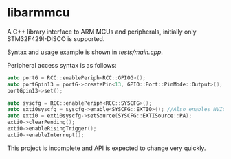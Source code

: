 libarmmcu
=========

A C++ library interface to ARM MCUs and peripherals, initially only STM32F429I-DISCO is supported.

Syntax and usage example is shown in _tests/main.cpp_.

Peripheral access syntax is as follows:
```C++
auto portG = RCC::enablePeriph<RCC::GPIOG>();
auto portGpin13 = portG->createPin<13, GPIO::Port::PinMode::Output>();
portGpin13->set();

auto syscfg = RCC::enablePeriph<RCC::SYSCFG>();
auto exti0syscfg = syscfg->enable<SYSCFG::EXTI0>(); //Also enables NVIC
auto exti0 = exti0syscfg->setSource(SYSCFG::EXTISource::PA);
exti0->clearPending();
exti0->enableRisingTrigger();
exti0->enableInterrupt();
```


This project is incomplete and API is expected to change very quickly.

